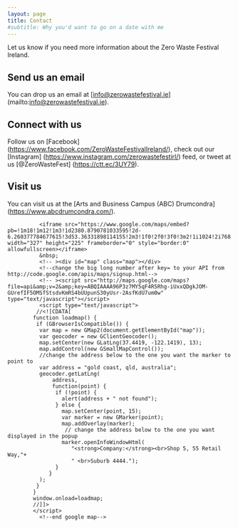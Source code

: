 ```yaml
---
layout: page
title: Contact
#subtitle: Why you'd want to go on a date with me
---
```


Let us know if you need more information about the Zero Waste Festival Ireland.

## Send us an email

You can drop us an email at [info@zerowastefestival.ie] (mailto:info@zerowastefestival.ie).

## Connect with us

Follow us on [Facebook] (https://www.facebook.com/ZeroWasteFestivalIreland/), check out our [Instagram] (https://www.instagram.com/zerowastefestirl/) feed, or tweet at us [@ZeroWasteFest] (https://ctt.ec/3UY79).

## Visit us

You can visit us at the [Arts and Business Campus (ABC) Drumcondra] (https://www.abcdrumcondra.com/).

<!--start google map-->
			  <iframe src="https://www.google.com/maps/embed?pb=!1m18!1m12!1m3!1d2380.8790781033595!2d-6.260377784677615!3d53.36331898114155!2m3!1f0!2f0!3f0!3m2!1i1024!2i768!4f13.1!3m3!1m2!1s0x48670e6ed0c088a9%3A0xdbec1f8a7decb50c!2sArt+%26+Business+Campus+Drumcondra!5e0!3m2!1sen!2sru!4v1516713283814" width="327" height="225" frameborder="0" style="border:0" allowfullscreen></iframe>
			  &nbsp;
              <!-- ><div id="map" class="map"></div>
              <!--change the big long number after key= to your API from http://code.google.com/apis/maps/signup.html-->
              <!-- ><script src="http://maps.google.com/maps?file=api&amp;v=2&amp;key=ABQIAAAA96P3z7MY5qF4R5Rhg-iUxxQDgkJOM-GUrefIF5OMSfStsdvKmRS4bUUpunS30yUsr-2AsfKdU7um0w" type="text/javascript"></script>
              <script type="text/javascript">
			 //<![CDATA[
			function loadmap() {
			 if (GBrowserIsCompatible()) {
			  var map = new GMap2(document.getElementById("map"));
			  var geocoder = new GClientGeocoder();
			  map.setCenter(new GLatLng(37.4419, -122.1419), 13);
			  map.addControl(new GSmallMapControl());
			  //change the address below to the one you want the marker to point to
			  var address = "gold coast, qld, australia";
			  geocoder.getLatLng(
			      address,
			      function(point) {
			       if (!point) {
			         alert(address + " not found");
			       } else {
			         map.setCenter(point, 15);
			         var marker = new GMarker(point);
			         map.addOverlay(marker);
					  // change the address below to the one you want displayed in the popup
			         marker.openInfoWindowHtml(
			            "<strong>Company:</strong><br>Shop 5, 55 Retail Way,"+
			            " <br>Suburb 4444.");
			       }
			     }
			  );
			 }
			}
			window.onload=loadmap;
			//]]>
			</script>
              <!--end google map-->
